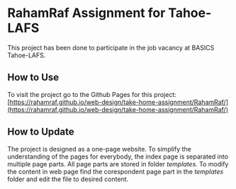 # RahamRaf Assignment for Tahoe-LAFS

This project has been done to participate in the job vacancy at BASICS Tahoe-LAFS.

## How to Use

To visit the project go to the Github Pages for this project: [https://rahamraf.github.io/web-design/take-home-assignment/RahamRaf/](https://rahamraf.github.io/web-design/take-home-assignment/RahamRaf/)

## How to Update

The project is designed as a one-page website. To simplify the understanding of the pages for everybody, the index page is separated into multiple page parts. All page parts are stored in folder *templates*. To modify the content in web page find the corespondent page part in the *templates* folder and edit the file to desired content. 
